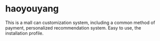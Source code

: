 # haoyouyang
This is a mall can customization system, including a common method of payment, personalized recommendation system. Easy to use, the installation profile.

